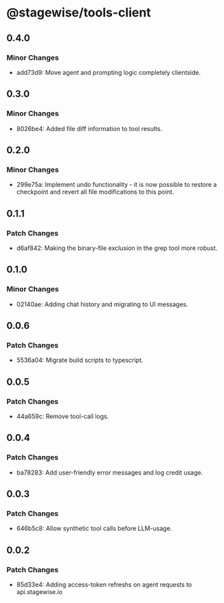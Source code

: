 # @stagewise/tools-client

## 0.4.0

### Minor Changes

- add73d9: Move agent and prompting logic completely clientside.

## 0.3.0

### Minor Changes

- 8026be4: Added file diff information to tool results.

## 0.2.0

### Minor Changes

- 299e75a: Implement undo functionality - it is now possible to restore a checkpoint and revert all file modifications to this point.

## 0.1.1

### Patch Changes

- d6af842: Making the binary-file exclusion in the grep tool more robust.

## 0.1.0

### Minor Changes

- 02140ae: Adding chat history and migrating to UI messages.

## 0.0.6

### Patch Changes

- 5536a04: Migrate build scripts to typescript.

## 0.0.5

### Patch Changes

- 44a659c: Remove tool-call logs.

## 0.0.4

### Patch Changes

- ba78283: Add user-friendly error messages and log credit usage.

## 0.0.3

### Patch Changes

- 646b5c8: Allow synthetic tool calls before LLM-usage.

## 0.0.2

### Patch Changes

- 85d33e4: Adding access-token refreshs on agent requests to api.stagewise.io
